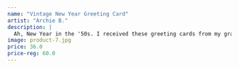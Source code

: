 ```yaml
---
name: "Vintage New Year Greeting Card"
artist: "Archie B."
description: |
  Ah, New Year in the '50s. I received these greeting cards from my grandparents every new year back then and, as a child I was, I started colouring in with coloured pencils. I never showed any of those pseudo-paintings to any of my family members.
image: product-7.jpg
price: 36.0
price-reg: 60.0
---
```

